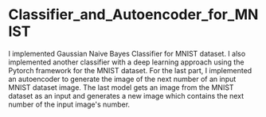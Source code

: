 # Classifier_and_Autoencoder_for_MNIST
I implemented Gaussian Naive Bayes Classifier for MNIST dataset. I also implemented another classifier with a deep learning approach using the Pytorch framework for the MNIST dataset. For the last part, I implemented an autoencoder to generate the image of the next number of an input MNIST dataset image. The last model gets an image from the MNIST dataset as an input and generates a new image which contains the next number of the input image's number.
